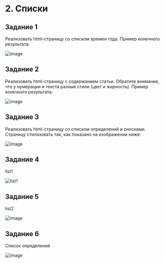 # 2. Списки

## Задание 1
Реализовать html-страницу со списком времен года. 
Пример конечного результата:

![image](https://user-images.githubusercontent.com/65856963/230717352-ae525699-3990-4b33-b38e-e3801ca4cfb4.png)

## Задание 2
Реализовать html-страницу с содержанием статьи.
Обратите внимание, что у нумерации и текста разные стили (цвет 
и жирность).
Пример конечного результата:

![image](https://user-images.githubusercontent.com/65856963/230717367-4c6656ae-423f-48b7-ae62-75bc50a8bd12.png)

## Задание 3
Реализовать html-страницу со списком определений и сносками. 
Страницу стилизовать так, как показано на изображении ниже:

![image](https://user-images.githubusercontent.com/65856963/230717393-75e5eba6-bde6-4502-b7c1-455af09168c3.png)

## Задание 4
list1

![list1](https://user-images.githubusercontent.com/65856963/230717554-914c7c21-645d-4cc9-9454-724f18fbaf6e.gif)

## Задание 5
list2

![image](https://user-images.githubusercontent.com/65856963/230717596-ef025c71-90c5-4d67-899b-b768d66b6062.png)

## Задание 6
Список определений

![image](https://user-images.githubusercontent.com/65856963/230717631-e43f65ee-8816-4777-910c-84ac14f9ea00.png)
